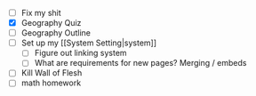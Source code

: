 - [ ] Fix my shit
- [x] Geography Quiz
- [ ]  Geography Outline
- [ ]  Set up my [[System Setting|system]]
	- [ ]  Figure out linking system
	- [ ]  What are requirements for new pages? Merging / embeds
- [ ]  Kill Wall of Flesh
- [ ]  math homework